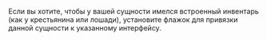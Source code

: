 Если вы хотите, чтобы у вашей сущности имелся встроенный инвентарь (как у крестьянина или лошади), установите флажок для привязки данной сущности к указанному интерфейсу.